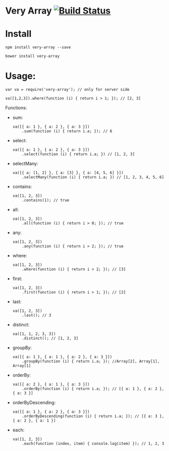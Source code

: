 # Very Array [![Build Status](https://travis-ci.org/nescalante/very-array.png?branch=master)](https://travis-ci.org/nescalante/very-array)

# Install

```shell
npm install very-array --save

bower install very-array
```

# Usage:

```shell
var va = require('very-array'); // only for server side

va([1,2,3]).where(function (i) { return i > 1; }); // [2, 3]
```

Functions:
* sum: 

    ```shell
    va([{ a: 1 }, { a: 2 }, { a: 3 }])
        .sum(function (i) { return i.a; }); // 6
    ```
    
* select: 
 
    ```shell
    va([{ a: 1 }, { a: 2 }, { a: 3 }])
        .select(function (i) { return i.a; }) // [1, 2, 3]
    ```

* selectMany: 

    ```shell
    va([{ a: [1, 2] }, { a: [3] }, { a: [4, 5, 6] }])
        .selectMany(function (i) { return i.a; }) // [1, 2, 3, 4, 5, 6]
    ```
    
* contains: 

    ```shell
    va([1, 2, 3])
        .contains(1); // true
    ```
    
* all: 

    ```shell
    va([1, 2, 3])
        .all(function (i) { return i > 0; }); // true
    ```
    
* any: 

    ```shell
    va([1, 2, 3])
        .any(function (i) { return i > 2; }); // true
    ```
    
* where: 

    ```shell
    va([1, 2, 3])
        .where(function (i) { return i > 2; }); // [3]
    ```
    
* first: 
    
    ```shell
    va([1, 2, 3])
        .first(function (i) { return i > 1; }); // [2]
    ```

* last: 
 
    ```shell
    va([1, 2, 3])
        .last(); // 3
    ```

* distinct: 
 
    ```shell
    va([1, 1, 2, 3, 3])
        .distinct(); // [1, 2, 3]
    ```

* groupBy: 
 
    ```shell
    va([{ a: 1 }, { a: 1 }, { a: 2 }, { a: 3 }])
        .groupBy(function (i) { return i.a; }); //Array[2], Array[1], Array[1]
    ```

* orderBy: 

    ```shell
    va([{ a: 2 }, { a: 1 }, { a: 3 }])
        .orderBy(function (i) { return i.a; }); // [{ a: 1 }, { a: 2 }, { a: 3 }]
    ```
    
* orderByDescending: 

    ```shell
    va([{ a: 1 }, { a: 2 }, { a: 3 }])
        .orderByDescending(function (i) { return i.a; }); // [{ a: 3 }, { a: 2 }, { a: 1 }]
    ```
    
* each: 

    ```shell
    va([1, 2, 3])
        .each(function (index, item) { console.log(item) }); // 1, 2, 3
    ```

